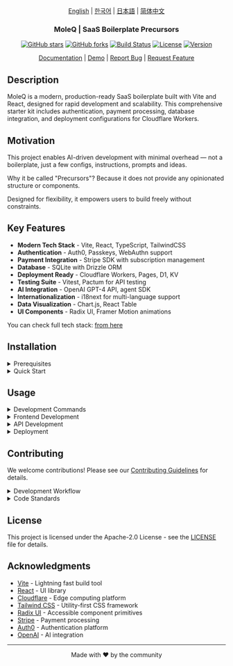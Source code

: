 <div align="center">

[English](README.md) | [한국어](../ko/README.md) | [日本語](../ja/README.md) | [简体中文](../zh/README.md)

### MoleQ | SaaS Boilerplate Precursors

[![GitHub stars](https://img.shields.io/github/stars/yourusername/vite-saas-boilerplate?style=social)](https://github.com/yourusername/vite-saas-boilerplate/stargazers)
[![GitHub forks](https://img.shields.io/github/forks/yourusername/vite-saas-boilerplate?style=social)](https://github.com/yourusername/vite-saas-boilerplate/network/members)
[![Build Status](https://img.shields.io/github/actions/workflow/status/yourusername/vite-saas-boilerplate/ci.yml?branch=main)](https://github.com/yourusername/vite-saas-boilerplate/actions)
[![License](https://img.shields.io/badge/license-Apache%202.0-blue.svg)](LICENSE)
[![Version](https://img.shields.io/github/package-json/v/yourusername/vite-saas-boilerplate)](package.json)

[Documentation](https://github.com/yourusername/vite-saas-boilerplate/wiki) | [Demo](https://vite-saas-demo.vercel.app) | [Report Bug](https://github.com/yourusername/vite-saas-boilerplate/issues) | [Request Feature](https://github.com/yourusername/vite-saas-boilerplate/issues)

</div>


## Description

MoleQ is a modern, production-ready SaaS boilerplate built with Vite and React, designed for rapid development and scalability. This comprehensive starter kit includes authentication, payment processing, database integration, and deployment configurations for Cloudflare Workers.

## Motivation

This project enables AI-driven development with minimal overhead — not a boilerplate, just a few configs, instructions, prompts and ideas.

Why it be called "Precursors"? Because it does not provide any opinionated structure or components.

Designed for flexibility, it empowers users to build freely without constraints.

## Key Features

- **Modern Tech Stack** - Vite, React, TypeScript, TailwindCSS
- **Authentication** - Auth0, Passkeys, WebAuthn support
- **Payment Integration** - Stripe SDK with subscription management
- **Database** - SQLite with Drizzle ORM
- **Deployment Ready** - Cloudflare Workers, Pages, D1, KV
- **Testing Suite** - Vitest, Pactum for API testing
- **AI Integration** - OpenAI GPT-4 API, agent SDK
- **Internationalization** - i18next for multi-language support
- **Data Visualization** - Chart.js, React Table
- **UI Components** - Radix UI, Framer Motion animations


You can check full tech stack: [from here](.idea/tech_stack.yaml)

## Installation

<details><summary>Prerequisites</summary>

- Node.js 18+ or Bun
- pnpm (recommended) or npm
- Cloudflare account (for deployment)

</details>

<details><summary>Quick Start</summary>

1. **Clone the repository**
   ```bash
   git clone https://github.com/yourusername/vite-saas-boilerplate.git
   cd vite-saas-boilerplate
   ```

2. **Install dependencies**
   ```bash
   pnpm install
   ```

3. **Set up environment variables**
   ```bash
   cp .env.example .env.local
   ```
   Edit `.env.local` with your configuration

4. **Run database migrations**
   ```bash
   pnpm db:migrate
   pnpm db:seed
   ```

5. **Start development server**
   ```bash
   pnpm dev
   ```

The application will be available at `http://localhost:5173`

</details>


## Usage

<details><summary>Development Commands</summary>

```bash
# Start development server
pnpm dev

# Build for production
pnpm build

# Run tests
pnpm test

# Run linting
pnpm lint

# Format code
pnpm format

# Database operations
pnpm db:migrate
pnpm db:seed
pnpm db:studio
```

</details>

<details><summary>Frontend Development</summary>

The frontend is built with Vite and React, featuring:

```tsx
// Example component with authentication
import { useAuth } from '@/hooks/useAuth'
import { Button } from '@/components/ui/button'

export function Dashboard() {
  const { user, logout } = useAuth()

  return (
    <div className="p-6">
      <h1>Welcome, {user?.name}!</h1>
      <Button onClick={logout}>Logout</Button>
    </div>
  )
}
```

</details>

<details><summary>API Development</summary>

The API is built with Cloudflare Workers:

```typescript
// Example API handler
import { createHandler } from '@/utils/handler'

export const getUserProfile = createHandler(async (request, env) => {
  const userId = await validateAuth(request)
  const user = await env.DB.prepare(
    'SELECT * FROM users WHERE id = ?'
  ).bind(userId).first()

  return Response.json(user)
})
```

</details>

<details><summary>Deployment</summary>

Deploy to Cloudflare:

```bash
# Deploy API
pnpm deploy:api

# Deploy Frontend
pnpm deploy:frontend

# Deploy everything
pnpm deploy
```

</details>

## Contributing

We welcome contributions! Please see our [Contributing Guidelines](CONTRIBUTING.md) for details.

<details><summary>Development Workflow</summary>

1. Fork/Clone or fetch the repository: `git clone <repo-url>` or `git fetch --prune`
2. Create worktree (with explicit branch name): `git worktree add -b feature/123 .worktrees/feature/123 origin/main`
   - This creates a new branch `feature/123` in the worktree directory.
   - For full expression, `git worktree add -b <prefix>/<version> .worktrees/<prefix>/<user>/<name>/<date>/<version> <remote>/<remote-branch>`
   - The prefixes can be `develop`, `feature`, `fix`, `release`, etc.
3. Make your changes following our coding standards: `$editor .worktrees/feature/123`
4. Run tests: `pnpm test`
5. Run linting: `pnpm lint`
6. Commit your changes: `git commit -m 'Add amazing feature'`
7. Push to the branch: `git push origin feature/123`
8. Open a Pull Request: `gh pr create`

(Optional):
9. Merge main into your branch: `git switch main`, `git merge feature/123`
10. Prune old branches: `git branch --merged | grep -v 'main\|feature' | xargs git branch -d`
11. Clean up worktrees: `git worktree prune`
12. Rebase long-lived branches: `git rebase origin/main`
13. Reset workspace: undo_commit.. `git reset HEAD~1 --hard`, undo_staging.. `git reset --`
14. Clean up workspace: `git clean -fd`

Common Combinations:

* New Feature: create worktree, code, test, push
* Code Review: rebase onto main, run linters, open PR
* Major Update: branch from release, update version, merge back to main

For more details, see our [Git Flow Rules](.github/instructions/git-flow-rules.instructions.md).

</details>

<details><summary>Code Standards</summary>

- Use TypeScript for type safety
- Follow ESLint and Prettier configurations
- Write tests for new features
- Update documentation as needed
- Follow conventional commit messages

For more details, see our [Project Rules](.idea/project_rules.yaml).

</details>

## License

This project is licensed under the Apache-2.0 License - see the [LICENSE](LICENSE) file for details.

## Acknowledgments

- [Vite](https://vitejs.dev/) - Lightning fast build tool
- [React](https://reactjs.org/) - UI library
- [Cloudflare](https://cloudflare.com/) - Edge computing platform
- [Tailwind CSS](https://tailwindcss.com/) - Utility-first CSS framework
- [Radix UI](https://radix-ui.com/) - Accessible component primitives
- [Stripe](https://stripe.com/) - Payment processing
- [Auth0](https://auth0.com/) - Authentication platform
- [OpenAI](https://openai.com/) - AI integration

---

<div align="center">
Made with ❤️ by the community
</div>
